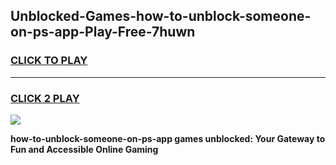 
## Unblocked-Games-how-to-unblock-someone-on-ps-app-Play-Free-7huwn
<h3>
<a href="https://premium76.site?title=how-to-unblock-someone-on-ps-app&ref=19M">CLICK TO PLAY</a></h3>
<hr>

<h3>
<a href="https://premium76.site?title=how-to-unblock-someone-on-ps-app&ref=19M">CLICK 2 PLAY</a>
  
</h3>

<a href="https://premium76.site?title=how-to-unblock-someone-on-ps-app&ref=19M"><img src="https://clearcache.store/games.png"></a>


**how-to-unblock-someone-on-ps-app games unblocked: Your Gateway to Fun and Accessible Online Gaming**
